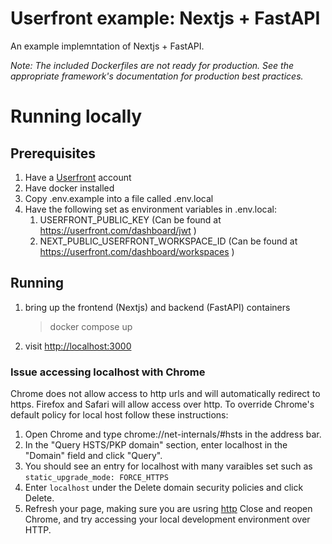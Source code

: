 # Userfront example: Nextjs + FastAPI

An example implemntation of Nextjs + FastAPI.

_Note: The included Dockerfiles are not ready for production. See the appropriate framework's documentation for production best practices._

# Running locally

## Prerequisites

1. Have a [Userfront](https://userfront.com/) account
1. Have docker installed
1. Copy .env.example into a file called .env.local
1. Have the following set as environment variables in .env.local:
    1. USERFRONT_PUBLIC_KEY (Can be found at https://userfront.com/dashboard/jwt )
    1. NEXT_PUBLIC_USERFRONT_WORKSPACE_ID (Can be found at https://userfront.com/dashboard/workspaces )

## Running

1. bring up the frontend (Nextjs) and backend (FastAPI) containers
    > docker compose up
2. visit [http://localhost:3000](http://localhost:3000)

### Issue accessing localhost with Chrome
Chrome does not allow access to http urls and will automatically redirect to https. Firefox and Safari will allow access over http. To override Chrome's default policy for local host follow these instructions:
1. Open Chrome and type chrome://net-internals/#hsts in the address bar.
2. In the "Query HSTS/PKP domain" section, enter localhost in the "Domain" field and click "Query".
3. You should see an entry for localhost with many varaibles set such as `static_upgrade_mode: FORCE_HTTPS`
4. Enter `localhost` under the Delete domain security policies and click Delete. 
5. Refresh your page, making sure you are usring [http](http://localhost:3000)
Close and reopen Chrome, and try accessing your local development environment over HTTP.